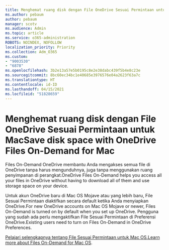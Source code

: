 ```yaml
---
title: Menghemat ruang disk dengan File OneDrive Sesuai Permintaan untuk Mac
ms.author: pebaum
author: pebaum
manager: scotv
ms.audience: Admin
ms.topic: article
ms.service: o365-administration
ROBOTS: NOINDEX, NOFOLLOW
localization_priority: Priority
ms.collection: Adm_O365
ms.custom:
- "9003530"
- "6878"
ms.openlocfilehash: 3b2e13a57e5b0195c8e2e38dabc439f5b4e8c23e
ms.sourcegitcommit: 8bc60ec34bc1e40685e3976576e04a2623f63a7c
ms.translationtype: HT
ms.contentlocale: id-ID
ms.lasthandoff: 04/15/2021
ms.locfileid: "51828659"
---
```

# <a name="save-disk-space-with-onedrive-files-on-demand-for-mac"></a><span data-ttu-id="0874f-102">Menghemat ruang disk dengan File OneDrive Sesuai Permintaan untuk Mac</span><span class="sxs-lookup"><span data-stu-id="0874f-102">Save disk space with OneDrive Files On-Demand for Mac</span></span>

<span data-ttu-id="0874f-103">Files On-Demand OneDrive membantu Anda mengakses semua file di OneDrive tanpa harus mengunduhnya, juga tanpa menggunakan ruang penyimpanan di perangkat.</span><span class="sxs-lookup"><span data-stu-id="0874f-103">OneDrive Files On-Demand helps you access all your files in OneDrive without having to download all of them and use storage space on your device.</span></span>  

<span data-ttu-id="0874f-104">Untuk akun OneDrive baru di Mac OS Mojave atau yang lebih baru, File Sesuai Permintaan diaktifkan secara default ketika Anda menyiapkan OneDrive.</span><span class="sxs-lookup"><span data-stu-id="0874f-104">For new OneDrive accounts on Mac OS Mojave or newer, Files On-Demand is turned on by default when you set up OneDrive.</span></span> <span data-ttu-id="0874f-105">Pengguna yang sudah ada perlu mengaktifkan File Sesuai Permintaan di Preferensi OneDrive.</span><span class="sxs-lookup"><span data-stu-id="0874f-105">Existing users need to turn on Files On-Demand in OneDrive Preferences.</span></span>  

<span data-ttu-id="0874f-106">[Pelajari selengkapnya tentang File Sesuai Permintaan untuk Mac OS.](https://support.microsoft.com/office/529f6d53-e572-4922-a585-e7a318c135f0)</span><span class="sxs-lookup"><span data-stu-id="0874f-106">[Learn more about Files On-Demand for Mac OS](https://support.microsoft.com/office/529f6d53-e572-4922-a585-e7a318c135f0).</span></span>
